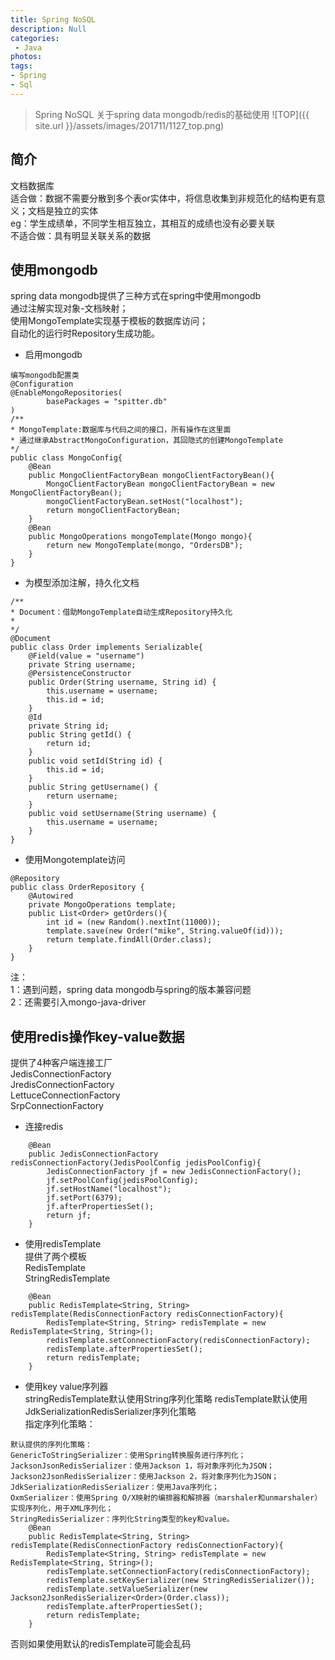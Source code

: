 ```yaml
---
title: Spring NoSQL
description: Null
categories:
 - Java
photos:
tags:
- Spring
- Sql
---
```


> Spring NoSQL
关于spring data mongodb/redis的基础使用
![TOP]({{ site.url }}/assets/images/201711/1127_top.png)

## 简介
文档数据库<br>
适合做：数据不需要分散到多个表or实体中，将信息收集到非规范化的结构更有意义；文档是独立的实体<br>
eg：学生成绩单，不同学生相互独立，其相互的成绩也没有必要关联<br>
不适合做：具有明显关联关系的数据<br>

## 使用mongodb
spring data mongodb提供了三种方式在spring中使用mongodb<br>
通过注解实现对象-文档映射；<br>
使用MongoTemplate实现基于模板的数据库访问；<br>
自动化的运行时Repository生成功能。<br>

- 启用mongodb<br>
```
编写mongodb配置类
@Configuration
@EnableMongoRepositories(
        basePackages = "spitter.db"
)
/**
* MongoTemplate:数据库与代码之间的接口，所有操作在这里面
* 通过继承AbstractMongoConfiguration，其回隐式的创建MongoTemplate
*/
public class MongoConfig{
    @Bean
    public MongoClientFactoryBean mongoClientFactoryBean(){
        MongoClientFactoryBean mongoClientFactoryBean = new MongoClientFactoryBean();
        mongoClientFactoryBean.setHost("localhost");
        return mongoClientFactoryBean;
    }
    @Bean
    public MongoOperations mongoTemplate(Mongo mongo){
        return new MongoTemplate(mongo, "OrdersDB");
    }
}
```

- 为模型添加注解，持久化文档
```
/**
* Document：借助MongoTemplate自动生成Repository持久化
*
*/
@Document
public class Order implements Serializable{
    @Field(value = "username")
    private String username;
    @PersistenceConstructor
    public Order(String username, String id) {
        this.username = username;
        this.id = id;
    }
    @Id
    private String id;
    public String getId() {
        return id;
    }
    public void setId(String id) {
        this.id = id;
    }
    public String getUsername() {
        return username;
    }
    public void setUsername(String username) {
        this.username = username;
    }
}
```

- 使用Mongotemplate访问
```
@Repository
public class OrderRepository {
    @Autowired
    private MongoOperations template;
    public List<Order> getOrders(){
        int id = (new Random().nextInt(11000));
        template.save(new Order("mike", String.valueOf(id)));
        return template.findAll(Order.class);
    }
}
```
注：<br>
1：遇到问题，spring data mongodb与spring的版本兼容问题<br>
2：还需要引入mongo-java-driver<br>

## 使用redis操作key-value数据
提供了4种客户端连接工厂<br>
JedisConnectionFactory<br>
JredisConnectionFactory<br>
LettuceConnectionFactory<br>
SrpConnectionFactory<br>
- 连接redis<br>
```
    @Bean
    public JedisConnectionFactory redisConnectionFactory(JedisPoolConfig jedisPoolConfig){
        JedisConnectionFactory jf = new JedisConnectionFactory();
        jf.setPoolConfig(jedisPoolConfig);
        jf.setHostName("localhost");
        jf.setPort(6379);
        jf.afterPropertiesSet();
        return jf;
    }
```
- 使用redisTemplate<br>
提供了两个模板<br>
RedisTemplate<br>
StringRedisTemplate<br>
```
    @Bean
    public RedisTemplate<String, String> redisTemplate(RedisConnectionFactory redisConnectionFactory){
        RedisTemplate<String, String> redisTemplate = new RedisTemplate<String, String>();
        redisTemplate.setConnectionFactory(redisConnectionFactory);
        redisTemplate.afterPropertiesSet();
        return redisTemplate;
    }
```
- 使用key value序列器<br>
stringRedisTemplate默认使用String序列化策略
redisTemplate默认使用JdkSerializationRedisSerializer序列化策略<br>
指定序列化策略：
```
默认提供的序列化策略：
GenericToStringSerializer：使用Spring转换服务进行序列化；
JacksonJsonRedisSerializer：使用Jackson 1，将对象序列化为JSON；
Jackson2JsonRedisSerializer：使用Jackson 2，将对象序列化为JSON；
JdkSerializationRedisSerializer：使用Java序列化；
OxmSerializer：使用Spring O/X映射的编排器和解排器（marshaler和unmarshaler）实现序列化，用于XML序列化；
StringRedisSerializer：序列化String类型的key和value。
    @Bean
    public RedisTemplate<String, String> redisTemplate(RedisConnectionFactory redisConnectionFactory){
        RedisTemplate<String, String> redisTemplate = new RedisTemplate<String, String>();
        redisTemplate.setConnectionFactory(redisConnectionFactory);
        redisTemplate.setKeySerializer(new StringRedisSerializer());
        redisTemplate.setValueSerializer(new Jackson2JsonRedisSerializer<Order>(Order.class));
        redisTemplate.afterPropertiesSet();
        return redisTemplate;
    }
```
否则如果使用默认的redisTemplate可能会乱码